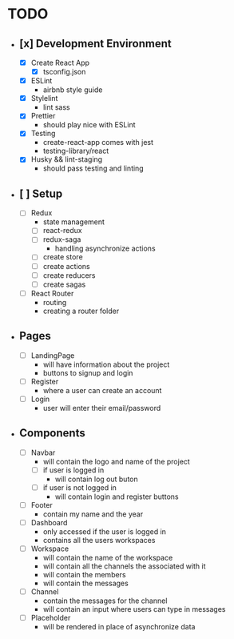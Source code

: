# TODO

- ## [x] Development Environment

  - [x] Create React App
    - [x] tsconfig.json
  - [x] ESLint
    - airbnb style guide
  - [x] Stylelint
    - lint sass
  - [x] Prettier
    - should play nice with ESLint
  - [x] Testing
    - create-react-app comes with jest
    - testing-library/react
  - [x] Husky && lint-staging
    - should pass testing and linting

- ## [ ] Setup

  - [ ] Redux
    - state management
    - [ ] react-redux
    - [ ] redux-saga
      - handling asynchronize actions
    - [ ] create store
    - [ ] create actions
    - [ ] create reducers
    - [ ] create sagas
  - [ ] React Router
    - routing
    - creating a router folder

- ## Pages

  - [ ] LandingPage
    - will have information about the project
    - buttons to signup and login
  - [ ] Register
    - where a user can create an account
  - [ ] Login
    - user will enter their email/password

- ## Components
  - [ ] Navbar
    - will contain the logo and name of the project
    - [ ] if user is logged in
      - will contain log out buton
    - [ ] if user is not logged in
      - will contain login and register buttons
  - [ ] Footer
    - contain my name and the year
  - [ ] Dashboard
    - only accessed if the user is logged in
    - contains all the users workspaces
  - [ ] Workspace
    - will contain the name of the workspace
    - will contain all the channels the associated with it
    - will contain the members
    - will contain the messages
  - [ ] Channel
    - contain the messages for the channel
    - will contain an input where users can type in messages
  - [ ] Placeholder
    - will be rendered in place of asynchronize data
